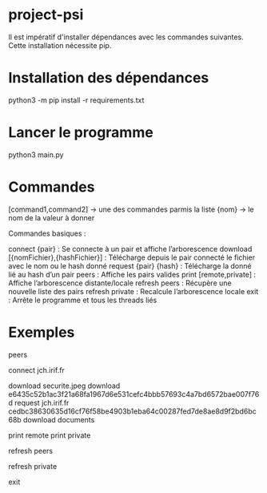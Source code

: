 # project-psi

Il est impératif d'installer dépendances avec les commandes suivantes.
Cette installation nécessite pip.

# Installation des dépendances

python3 -m pip install -r requirements.txt

# Lancer le programme

python3 main.py

# Commandes

[command1,command2] -> une des commandes parmis la liste
{nom} -> le nom de la valeur à donner

Commandes basiques :

connect {pair} : Se connecte à un pair et affiche l’arborescence
download [{nomFichier},{hashFichier}] : Télécharge depuis le pair connecté le fichier avec le nom ou le hash donné 
request {pair} {hash} : Télécharge la donné lié au hash d’un pair
peers : Affiche les pairs valides
print [remote,private] : Affiche l’arborescence distante/locale
refresh peers : Récupère une nouvelle liste des pairs
refresh private : Recalcule l’arborescence locale
exit : Arrête le programme et tous les threads liés

# Exemples

peers

connect jch.irif.fr

download securite.jpeg
download e6435c52b1ac3f21a68fa1967d6e531cefc4bbb57693c4a7bd6572bae007f76d
request jch.irif.fr cedbc38630635d16cf76f58be4903b1eba64c00287fed7de8ae8d9f2bd6bc68b
download documents

print remote 
print private

refresh peers

refresh private

exit